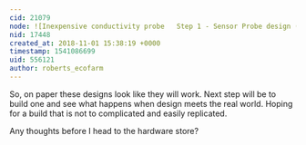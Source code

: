 ```yaml
---
cid: 21079
node: ![Inexpensive conductivity probe   Step 1 - Sensor Probe design (revised)](../notes/roberts_ecofarm/10-31-2018/inexpensive-conductivity-probe-for-drinking-water-monitoring-network-step-1-sensor-probe-design)
nid: 17448
created_at: 2018-11-01 15:38:19 +0000
timestamp: 1541086699
uid: 556121
author: roberts_ecofarm
---
```


So, on paper these designs look like they will work.  Next step will be to build one and see what happens when design meets the real world.  Hoping for a build that is not to complicated and easily replicated.

 Any thoughts before I head to the hardware store?
